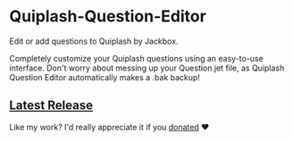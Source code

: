 # Quiplash-Question-Editor #
Edit or add questions to Quiplash by Jackbox.

Completely customize your Quiplash questions using an easy-to-use interface.
Don't worry about messing up your Question.jet file, as Quiplash Question Editor automatically makes a .bak backup!

## [Latest Release](https://github.com/CoryZ40/Quiplash-Question-Editor/releases) ##

Like my work? I'd really appreciate it if you [donated](paypal.me/Heckie) ♥
